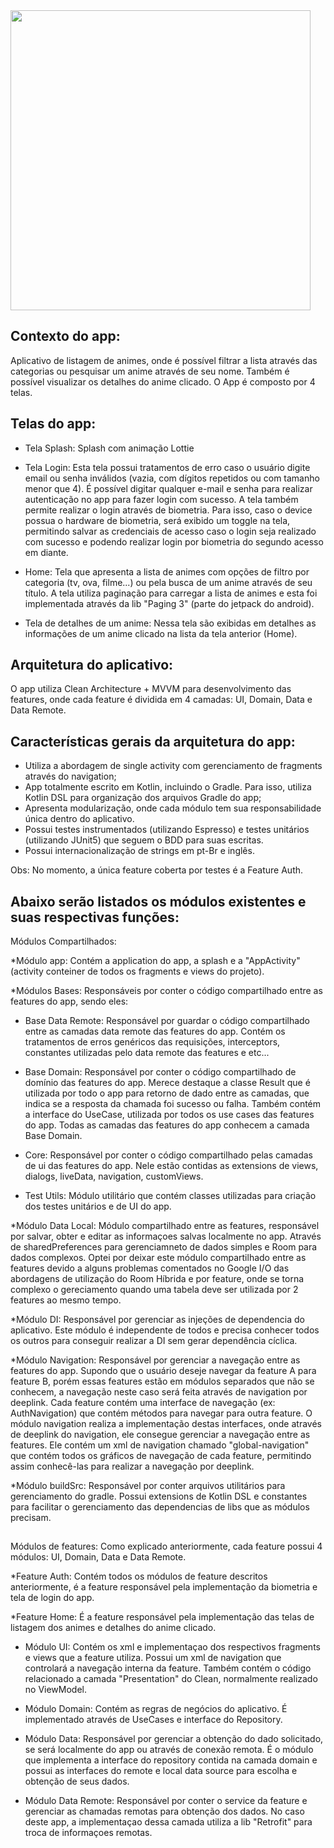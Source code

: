 <img height="480px" src="gif/gif_app.gif">

## Contexto do app:

Aplicativo de listagem de animes, onde é possível filtrar a lista através das categorias ou pesquisar um anime através de seu nome. Também é possível visualizar os detalhes do anime clicado. O App é composto por 4 telas.

## Telas do app:

- Tela Splash: Splash com animação Lottie

- Tela Login: Esta tela possui tratamentos de erro caso o usuário digite email ou senha inválidos (vazia, com dígitos repetidos ou com tamanho menor que 4). É possível digitar qualquer e-mail e senha para realizar autenticação no app para fazer login com sucesso. A tela também permite realizar o login através de biometria. Para isso, caso o device possua o hardware de biometria, será exibido um toggle na tela, permitindo salvar as credenciais de acesso caso o login seja realizado com sucesso e podendo realizar login por biometria do segundo acesso em diante.

- Home: Tela que apresenta a lista de animes com opções de filtro por categoria (tv, ova, filme...) ou pela busca de um anime através de seu título. A tela utiliza paginação para carregar a lista de animes e esta foi implementada através da lib "Paging 3" (parte do jetpack do android).

- Tela de detalhes de um anime: Nessa tela são exibidas em detalhes as informações de um anime clicado na lista da tela anterior (Home).

## Arquitetura do aplicativo:

O app utiliza Clean Architecture + MVVM para desenvolvimento das features, onde cada feature é dividida em 4 camadas: UI, Domain, Data e Data Remote.

## Características gerais da arquitetura do app:

- Utiliza a abordagem de single activity com gerenciamento de fragments através do navigation;
- App totalmente escrito em Kotlin, incluindo o Gradle. Para isso, utiliza Kotlin DSL para organização dos arquivos Gradle do app;
- Apresenta modularização, onde cada módulo tem sua responsabilidade única dentro do aplicativo.
- Possui testes instrumentados (utilizando Espresso) e testes unitários (utilizando JUnit5) que seguem o BDD para suas escritas.
- Possui internacionalização de strings em pt-Br e inglês.

Obs: No momento, a única feature coberta por testes é a Feature Auth.

## Abaixo serão listados os módulos existentes e suas respectivas funções:

Módulos Compartilhados:

*Módulo app: Contém a application do app, a splash e a "AppActivity" (activity conteiner de todos os fragments e views do projeto).

*Módulos Bases: Responsáveis por conter o código compartilhado entre as features do app, sendo eles:

- Base Data Remote: Responsável por guardar o código compartilhado entre as camadas data remote das features do app. Contém os tratamentos de erros genéricos das requisições, interceptors, constantes utilizadas pelo data remote das features e etc...

- Base Domain: Responsável por conter o código compartilhado de domínio das features do app. Merece destaque a classe Result que é utilizada por todo o app para retorno de dado entre as camadas, que indica se a resposta da chamada foi sucesso ou falha. Também contém a interface do UseCase, utilizada por todos os use cases das features do app. Todas as camadas das features do app conhecem a camada Base Domain.
                  
- Core: Responsável por conter o código compartilhado pelas camadas de ui das features do app. Nele estão contidas as extensions de views, dialogs, liveData, navigation, customViews.
           
- Test Utils: Módulo utilitário que contém classes utilizadas para criação dos testes unitários e de UI do app.

*Módulo Data Local: Módulo compartilhado entre as features, responsável por salvar, obter e editar as informaçoes salvas localmente no app. Através de sharedPreferences para gerenciamneto de dados simples e Room para dados complexos. Optei por deixar este módulo compartilhado entre as features devido a alguns problemas comentados no Google I/O das abordagens de utilização do Room Híbrida e por feature, onde se torna complexo o gereciamento quando uma tabela deve ser utilizada por 2 features ao mesmo tempo.

*Módulo DI: Responsável por gerenciar as injeções de dependencia do aplicativo. Este módulo é independente de todos e precisa conhecer todos os outros para conseguir realizar a DI sem gerar dependência cíclica.

*Módulo Navigation: Responsável por gerenciar a navegação entre as features do app. Supondo que o usuário deseje navegar da feature A para feature B, porém essas features estão em módulos separados que não se conhecem, a navegação neste caso será feita através de navigation por deeplink. Cada feature contém uma interface de navegação (ex: AuthNavigation) que contém métodos para navegar para outra feature. O módulo navigation realiza a implementação destas interfaces, onde através de deeplink do navigation, ele consegue gerenciar a navegação entre as features. Ele contém um xml de navigation chamado "global-navigation" que contém todos os gráficos de navegação de cada feature, permitindo assim conhecê-las para realizar a navegação por deeplink.

*Módulo buildSrc: Responsável por conter arquivos utilitários para gerenciamento do gradle. Possui extensions de Kotlin DSL e constantes para facilitar o gerenciamento das dependencias de libs que as módulos precisam.

##

Módulos de features:
Como explicado anteriormente, cada feature possui 4 módulos: UI, Domain, Data e Data Remote.

*Feature Auth: Contém todos os módulos de feature descritos anteriormente, é a feature responsável pela implementação da biometria e tela de login do app.

*Feature Home: É a feature responsável pela implementação das telas de listagem dos animes e detalhes do anime clicado.

- Módulo UI: Contém os xml e implementaçao dos respectivos fragments e views que a feature utiliza. Possui um xml de navigation que controlará a navegação interna da feature. Também contém o código relacionado a camada "Presentation" do Clean, normalmente realizado no ViewModel.
                  
- Módulo Domain: Contém as regras de negócios do aplicativo. É implementado através de UseCases e interface do Repository.
       
- Módulo Data: Responsável por gerenciar a obtenção do dado solicitado, se será localmente do app ou através de conexão remota. É o módulo que implementa a interface do repository contida na camada domain e possui as interfaces do remote e local data source para escolha e obtenção de seus dados.
                    
- Módulo Data Remote: Responsável por conter o service da feature e gerenciar as chamadas remotas para obtenção dos dados. No caso deste app, a implementaçao dessa camada utiliza a lib "Retrofit" para troca de informaçoes remotas.

##
